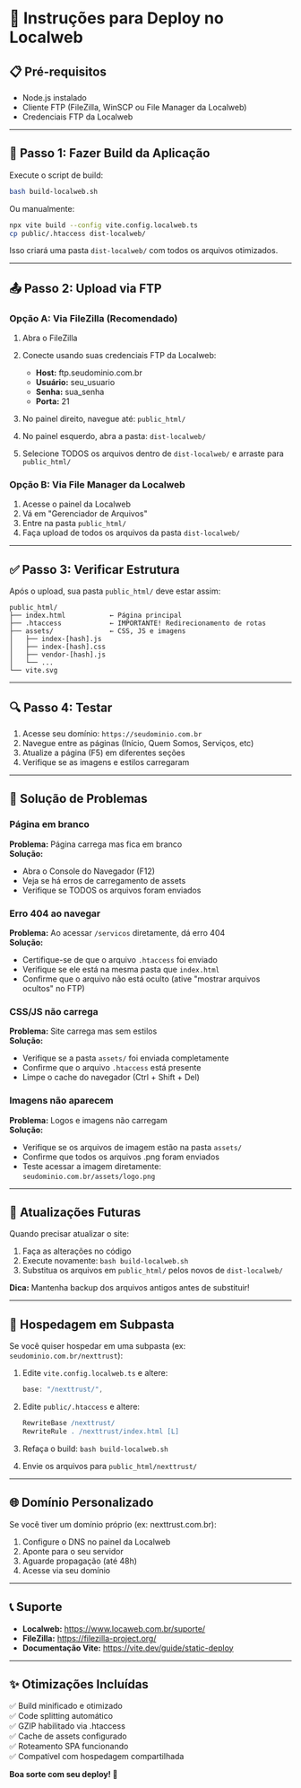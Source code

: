 # 🚀 Instruções para Deploy no Localweb

## 📋 Pré-requisitos

- Node.js instalado
- Cliente FTP (FileZilla, WinSCP ou File Manager da Localweb)
- Credenciais FTP da Localweb

---

## 🔨 Passo 1: Fazer Build da Aplicação

Execute o script de build:

```bash
bash build-localweb.sh
```

Ou manualmente:

```bash
npx vite build --config vite.config.localweb.ts
cp public/.htaccess dist-localweb/
```

Isso criará uma pasta `dist-localweb/` com todos os arquivos otimizados.

---

## 📤 Passo 2: Upload via FTP

### Opção A: Via FileZilla (Recomendado)

1. Abra o FileZilla
2. Conecte usando suas credenciais FTP da Localweb:
   - **Host:** ftp.seudominio.com.br
   - **Usuário:** seu_usuario
   - **Senha:** sua_senha
   - **Porta:** 21

3. No painel direito, navegue até: `public_html/`

4. No painel esquerdo, abra a pasta: `dist-localweb/`

5. Selecione TODOS os arquivos dentro de `dist-localweb/` e arraste para `public_html/`

### Opção B: Via File Manager da Localweb

1. Acesse o painel da Localweb
2. Vá em "Gerenciador de Arquivos"
3. Entre na pasta `public_html/`
4. Faça upload de todos os arquivos da pasta `dist-localweb/`

---

## ✅ Passo 3: Verificar Estrutura

Após o upload, sua pasta `public_html/` deve estar assim:

```
public_html/
├── index.html           ← Página principal
├── .htaccess            ← IMPORTANTE! Redirecionamento de rotas
├── assets/              ← CSS, JS e imagens
│   ├── index-[hash].js
│   ├── index-[hash].css
│   ├── vendor-[hash].js
│   └── ...
└── vite.svg
```

---

## 🔍 Passo 4: Testar

1. Acesse seu domínio: `https://seudominio.com.br`
2. Navegue entre as páginas (Início, Quem Somos, Serviços, etc)
3. Atualize a página (F5) em diferentes seções
4. Verifique se as imagens e estilos carregaram

---

## 🐛 Solução de Problemas

### Página em branco

**Problema:** Página carrega mas fica em branco  
**Solução:** 
- Abra o Console do Navegador (F12)
- Veja se há erros de carregamento de assets
- Verifique se TODOS os arquivos foram enviados

### Erro 404 ao navegar

**Problema:** Ao acessar `/servicos` diretamente, dá erro 404  
**Solução:** 
- Certifique-se de que o arquivo `.htaccess` foi enviado
- Verifique se ele está na mesma pasta que `index.html`
- Confirme que o arquivo não está oculto (ative "mostrar arquivos ocultos" no FTP)

### CSS/JS não carrega

**Problema:** Site carrega mas sem estilos  
**Solução:** 
- Verifique se a pasta `assets/` foi enviada completamente
- Confirme que o arquivo `.htaccess` está presente
- Limpe o cache do navegador (Ctrl + Shift + Del)

### Imagens não aparecem

**Problema:** Logos e imagens não carregam  
**Solução:** 
- Verifique se os arquivos de imagem estão na pasta `assets/`
- Confirme que todos os arquivos .png foram enviados
- Teste acessar a imagem diretamente: `seudominio.com.br/assets/logo.png`

---

## 🔄 Atualizações Futuras

Quando precisar atualizar o site:

1. Faça as alterações no código
2. Execute novamente: `bash build-localweb.sh`
3. Substitua os arquivos em `public_html/` pelos novos de `dist-localweb/`

**Dica:** Mantenha backup dos arquivos antigos antes de substituir!

---

## 📱 Hospedagem em Subpasta

Se você quiser hospedar em uma subpasta (ex: `seudominio.com.br/nexttrust`):

1. Edite `vite.config.localweb.ts` e altere:
   ```ts
   base: "/nexttrust/",
   ```

2. Edite `public/.htaccess` e altere:
   ```apache
   RewriteBase /nexttrust/
   RewriteRule . /nexttrust/index.html [L]
   ```

3. Refaça o build: `bash build-localweb.sh`

4. Envie os arquivos para `public_html/nexttrust/`

---

## 🌐 Domínio Personalizado

Se você tiver um domínio próprio (ex: nexttrust.com.br):

1. Configure o DNS no painel da Localweb
2. Aponte para o seu servidor
3. Aguarde propagação (até 48h)
4. Acesse via seu domínio

---

## 📞 Suporte

- **Localweb:** https://www.locaweb.com.br/suporte/
- **FileZilla:** https://filezilla-project.org/
- **Documentação Vite:** https://vite.dev/guide/static-deploy

---

## ✨ Otimizações Incluídas

✅ Build minificado e otimizado  
✅ Code splitting automático  
✅ GZIP habilitado via .htaccess  
✅ Cache de assets configurado  
✅ Roteamento SPA funcionando  
✅ Compatível com hospedagem compartilhada  

**Boa sorte com seu deploy! 🚀**
